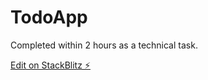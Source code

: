 # TodoApp

Completed within 2 hours as a technical task.

[Edit on StackBlitz ⚡️](https://stackblitz.com/edit/angular-ivy-fgfdqg)